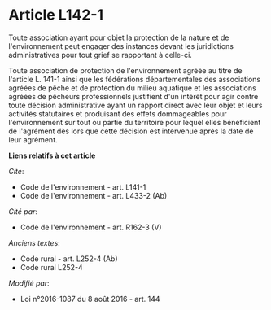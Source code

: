 # Article L142-1

Toute association ayant pour objet la protection de la nature et de l'environnement peut engager des instances devant les
juridictions administratives pour tout grief se rapportant à celle-ci. 

Toute association de protection de l'environnement agréée au titre de l'article L. 141-1 ainsi que les fédérations
départementales des associations agréées de pêche et de protection du milieu aquatique et les associations agréées de
pêcheurs professionnels justifient d'un intérêt pour agir contre toute décision administrative ayant un rapport direct avec
leur objet et leurs activités statutaires et produisant des effets dommageables pour l'environnement sur tout ou partie du
territoire pour lequel elles bénéficient de l'agrément dès lors que cette décision est intervenue après la date de leur
agrément.

**Liens relatifs à cet article**

_Cite_:

  - Code de l'environnement - art. L141-1
  - Code de l'environnement - art. L433-2 (Ab)

_Cité par_:

  - Code de l'environnement - art. R162-3 (V)

_Anciens textes_:

  - Code rural - art. L252-4 (Ab)
  - Code rural L252-4

_Modifié par_:

  - Loi n°2016-1087 du 8 août 2016 - art. 144
